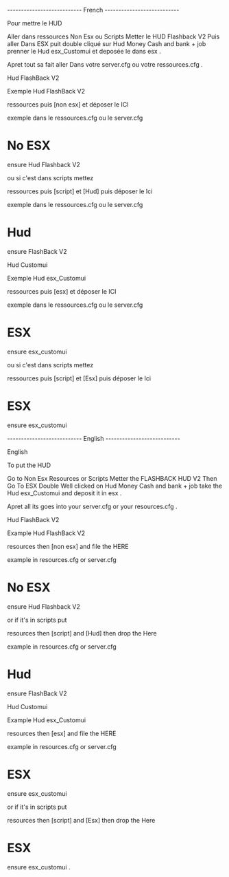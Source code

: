--------------------------- French ---------------------------

Pour mettre le HUD

Aller dans ressources Non Esx ou Scripts Metter le HUD Flashback V2 Puis aller Dans ESX puit double 
cliqué sur Hud Money Cash and bank + job prenner le Hud esx_Customui et deposée le dans esx .

Apret tout sa fait aller Dans votre server.cfg ou votre ressources.cfg .



Hud FlashBack V2

Exemple Hud FlashBack V2

ressources puis [non esx] et déposer le ICI 

exemple dans le ressources.cfg ou le server.cfg

# No ESX
ensure Hud Flashback V2

ou si c'est dans scripts mettez 

ressources puis [script] et [Hud] puis déposer le Ici 

exemple dans le ressources.cfg ou le server.cfg

# Hud 
ensure FlashBack V2




Hud Customui

Exemple Hud esx_Customui 

ressources puis [esx] et déposer le ICI 

exemple dans le ressources.cfg ou le server.cfg

# ESX 
ensure esx_customui

ou si c'est dans scripts mettez 

ressources puis [script] et [Esx] puis déposer le Ici 
# ESX 
ensure esx_customui 




--------------------------- English ---------------------------

English 

To put the HUD

Go to Non Esx Resources or Scripts Metter the FLASHBACK HUD V2 Then Go To ESX Double Well 
clicked on Hud Money Cash and bank + job take the Hud esx_Customui and deposit it in esx .

Apret all its goes into your server.cfg or your resources.cfg .



Hud FlashBack V2

Example Hud FlashBack V2

resources then [non esx] and file the HERE 

example in resources.cfg or server.cfg

# No ESX
ensure Hud Flashback V2

or if it's in scripts put 

resources then [script] and [Hud] then drop the Here 

example in resources.cfg or server.cfg

# Hud 
ensure FlashBack V2




Hud Customui

Example Hud esx_Customui 

resources then [esx] and file the HERE 

example in resources.cfg or server.cfg

# ESX 
ensure esx_customui

or if it's in scripts put 

resources then [script] and [Esx] then drop the Here 

# ESX 
ensure esx_customui 
.

